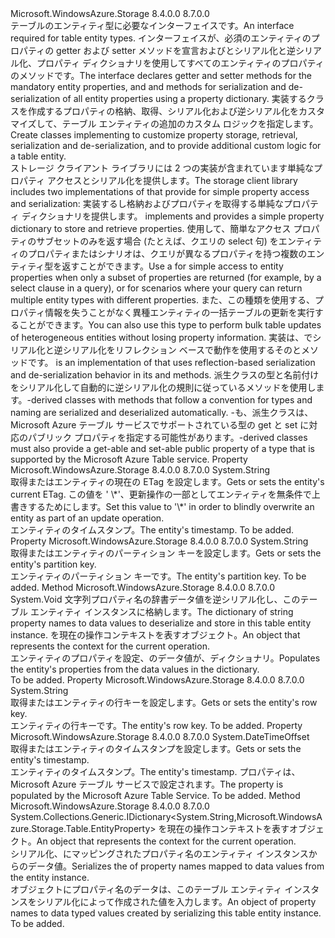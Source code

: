 <Type Name="ITableEntity" FullName="Microsoft.WindowsAzure.Storage.Table.ITableEntity">
  <TypeSignature Language="C#" Value="public interface ITableEntity" />
  <TypeSignature Language="ILAsm" Value=".class public interface auto ansi abstract ITableEntity" />
  <TypeSignature Language="DocId" Value="T:Microsoft.WindowsAzure.Storage.Table.ITableEntity" />
  <TypeSignature Language="VB.NET" Value="Public Interface ITableEntity" />
  <TypeSignature Language="F#" Value="type ITableEntity = interface" />
  <AssemblyInfo>
    <AssemblyName>Microsoft.WindowsAzure.Storage</AssemblyName>
    <AssemblyVersion>8.4.0.0</AssemblyVersion>
    <AssemblyVersion>8.7.0.0</AssemblyVersion>
  </AssemblyInfo>
  <Interfaces />
  <Docs>
    <summary>
            <span data-ttu-id="d1952-101">テーブルのエンティティ型に必要なインターフェイスです。</span><span class="sxs-lookup"><span data-stu-id="d1952-101">An interface required for table entity types.</span></span> <span data-ttu-id="d1952-102"><see cref="T:Microsoft.WindowsAzure.Storage.Table.ITableEntity" />インターフェイスが、必須のエンティティのプロパティの getter および setter メソッドを宣言および<see cref="M:Microsoft.WindowsAzure.Storage.Table.ITableEntity.ReadEntity(System.Collections.Generic.IDictionary{System.String,Microsoft.WindowsAzure.Storage.Table.EntityProperty},Microsoft.WindowsAzure.Storage.OperationContext)" />と<see cref="M:Microsoft.WindowsAzure.Storage.Table.ITableEntity.WriteEntity(Microsoft.WindowsAzure.Storage.OperationContext)" />シリアル化と逆シリアル化、プロパティ ディクショナリを使用してすべてのエンティティのプロパティのメソッドです。</span><span class="sxs-lookup"><span data-stu-id="d1952-102">The <see cref="T:Microsoft.WindowsAzure.Storage.Table.ITableEntity" /> interface declares getter and setter methods for the mandatory entity properties, and <see cref="M:Microsoft.WindowsAzure.Storage.Table.ITableEntity.ReadEntity(System.Collections.Generic.IDictionary{System.String,Microsoft.WindowsAzure.Storage.Table.EntityProperty},Microsoft.WindowsAzure.Storage.OperationContext)" /> and <see cref="M:Microsoft.WindowsAzure.Storage.Table.ITableEntity.WriteEntity(Microsoft.WindowsAzure.Storage.OperationContext)" /> methods for serialization and de-serialization of all entity properties using a property dictionary.</span></span> <span data-ttu-id="d1952-103">実装するクラスを作成する<see cref="T:Microsoft.WindowsAzure.Storage.Table.ITableEntity" />プロパティの格納、取得、シリアル化および逆シリアル化をカスタマイズして、テーブル エンティティの追加のカスタム ロジックを指定します。</span><span class="sxs-lookup"><span data-stu-id="d1952-103">Create classes implementing <see cref="T:Microsoft.WindowsAzure.Storage.Table.ITableEntity" /> to customize property storage, retrieval, serialization and de-serialization, and to provide additional custom logic for a table entity.</span></span>
            </summary>
    <remarks>
      <para><span data-ttu-id="d1952-104">ストレージ クライアント ライブラリには 2 つの実装が含まれています<see cref="T:Microsoft.WindowsAzure.Storage.Table.ITableEntity" />単純なプロパティ アクセスとシリアル化を提供します。</span><span class="sxs-lookup"><span data-stu-id="d1952-104">The storage client library includes two implementations of <see cref="T:Microsoft.WindowsAzure.Storage.Table.ITableEntity" /> that provide for simple property access and serialization:</span></span></para>
      <para>
        <span data-ttu-id="d1952-105"><see cref="T:Microsoft.WindowsAzure.Storage.Table.DynamicTableEntity" />実装する<see cref="T:Microsoft.WindowsAzure.Storage.Table.ITableEntity" />し格納およびプロパティを取得する単純なプロパティ ディクショナリを提供します。</span><span class="sxs-lookup"><span data-stu-id="d1952-105"><see cref="T:Microsoft.WindowsAzure.Storage.Table.DynamicTableEntity" /> implements <see cref="T:Microsoft.WindowsAzure.Storage.Table.ITableEntity" /> and provides a simple property dictionary to store and retrieve properties.</span></span> <span data-ttu-id="d1952-106">使用して、<see cref="T:Microsoft.WindowsAzure.Storage.Table.DynamicTableEntity" />簡単なアクセス プロパティのサブセットのみを返す場合 (たとえば、クエリの select 句) をエンティティのプロパティまたはシナリオは、クエリが異なるプロパティを持つ複数のエンティティ型を返すことができます。</span><span class="sxs-lookup"><span data-stu-id="d1952-106">Use a <see cref="T:Microsoft.WindowsAzure.Storage.Table.DynamicTableEntity" /> for simple access to entity properties when only a subset of properties are returned (for example, by a select clause in a query), or for scenarios where your query can return multiple entity types with different properties.</span></span> <span data-ttu-id="d1952-107">また、この種類を使用する、プロパティ情報を失うことがなく異種エンティティの一括テーブルの更新を実行することができます。</span><span class="sxs-lookup"><span data-stu-id="d1952-107">You can also use this type to perform bulk table updates of heterogeneous entities without losing property information.</span></span></para>
      <para>
        <span data-ttu-id="d1952-108"><see cref="T:Microsoft.WindowsAzure.Storage.Table.TableEntity" />実装は、<see cref="T:Microsoft.WindowsAzure.Storage.Table.ITableEntity" />でシリアル化と逆シリアル化をリフレクション ベースで動作を使用するその<see cref="M:Microsoft.WindowsAzure.Storage.Table.TableEntity.ReadEntity(System.Collections.Generic.IDictionary{System.String,Microsoft.WindowsAzure.Storage.Table.EntityProperty},Microsoft.WindowsAzure.Storage.OperationContext)" />と<see cref="M:Microsoft.WindowsAzure.Storage.Table.TableEntity.WriteEntity(Microsoft.WindowsAzure.Storage.OperationContext)" />メソッドです。</span><span class="sxs-lookup"><span data-stu-id="d1952-108"><see cref="T:Microsoft.WindowsAzure.Storage.Table.TableEntity" /> is an implementation of <see cref="T:Microsoft.WindowsAzure.Storage.Table.ITableEntity" /> that uses reflection-based serialization and de-serialization behavior in its <see cref="M:Microsoft.WindowsAzure.Storage.Table.TableEntity.ReadEntity(System.Collections.Generic.IDictionary{System.String,Microsoft.WindowsAzure.Storage.Table.EntityProperty},Microsoft.WindowsAzure.Storage.OperationContext)" /> and <see cref="M:Microsoft.WindowsAzure.Storage.Table.TableEntity.WriteEntity(Microsoft.WindowsAzure.Storage.OperationContext)" /> methods.</span></span> 
            <span data-ttu-id="d1952-109"><see cref="T:Microsoft.WindowsAzure.Storage.Table.TableEntity" />派生クラスの型と名前付けをシリアル化して自動的に逆シリアル化の規則に従っているメソッドを使用します。</span><span class="sxs-lookup"><span data-stu-id="d1952-109"><see cref="T:Microsoft.WindowsAzure.Storage.Table.TableEntity" />-derived classes with methods that follow a convention for types and naming are serialized and deserialized automatically.</span></span> <span data-ttu-id="d1952-110"><see cref="T:Microsoft.WindowsAzure.Storage.Table.TableEntity" />-も、派生クラスは、Microsoft Azure テーブル サービスでサポートされている型の get と set に対応のパブリック プロパティを指定する可能性があります。</span><span class="sxs-lookup"><span data-stu-id="d1952-110"><see cref="T:Microsoft.WindowsAzure.Storage.Table.TableEntity" />-derived classes must also provide a get-able and set-able public property of a type that is supported by the Microsoft Azure Table service.</span></span></para>
    </remarks>
  </Docs>
  <Members>
    <Member MemberName="ETag">
      <MemberSignature Language="C#" Value="public string ETag { get; set; }" />
      <MemberSignature Language="ILAsm" Value=".property instance string ETag" />
      <MemberSignature Language="DocId" Value="P:Microsoft.WindowsAzure.Storage.Table.ITableEntity.ETag" />
      <MemberSignature Language="VB.NET" Value="Public Property ETag As String" />
      <MemberSignature Language="F#" Value="member this.ETag : string with get, set" Usage="Microsoft.WindowsAzure.Storage.Table.ITableEntity.ETag" />
      <MemberType>Property</MemberType>
      <AssemblyInfo>
        <AssemblyName>Microsoft.WindowsAzure.Storage</AssemblyName>
        <AssemblyVersion>8.4.0.0</AssemblyVersion>
        <AssemblyVersion>8.7.0.0</AssemblyVersion>
      </AssemblyInfo>
      <ReturnValue>
        <ReturnType>System.String</ReturnType>
      </ReturnValue>
      <Docs>
        <summary>
            <span data-ttu-id="d1952-111">取得またはエンティティの現在の ETag を設定します。</span><span class="sxs-lookup"><span data-stu-id="d1952-111">Gets or sets the entity's current ETag.</span></span>  <span data-ttu-id="d1952-112">この値を ' \*'、更新操作の一部としてエンティティを無条件で上書きするためにします。</span><span class="sxs-lookup"><span data-stu-id="d1952-112">Set this value to '\*' in order to blindly overwrite an entity as part of an update operation.</span></span>
            </summary>
        <value><span data-ttu-id="d1952-113">エンティティのタイムスタンプ。</span><span class="sxs-lookup"><span data-stu-id="d1952-113">The entity's timestamp.</span></span></value>
        <remarks>To be added.</remarks>
      </Docs>
    </Member>
    <Member MemberName="PartitionKey">
      <MemberSignature Language="C#" Value="public string PartitionKey { get; set; }" />
      <MemberSignature Language="ILAsm" Value=".property instance string PartitionKey" />
      <MemberSignature Language="DocId" Value="P:Microsoft.WindowsAzure.Storage.Table.ITableEntity.PartitionKey" />
      <MemberSignature Language="VB.NET" Value="Public Property PartitionKey As String" />
      <MemberSignature Language="F#" Value="member this.PartitionKey : string with get, set" Usage="Microsoft.WindowsAzure.Storage.Table.ITableEntity.PartitionKey" />
      <MemberType>Property</MemberType>
      <AssemblyInfo>
        <AssemblyName>Microsoft.WindowsAzure.Storage</AssemblyName>
        <AssemblyVersion>8.4.0.0</AssemblyVersion>
        <AssemblyVersion>8.7.0.0</AssemblyVersion>
      </AssemblyInfo>
      <ReturnValue>
        <ReturnType>System.String</ReturnType>
      </ReturnValue>
      <Docs>
        <summary>
            <span data-ttu-id="d1952-114">取得またはエンティティのパーティション キーを設定します。</span><span class="sxs-lookup"><span data-stu-id="d1952-114">Gets or sets the entity's partition key.</span></span>
            </summary>
        <value><span data-ttu-id="d1952-115">エンティティのパーティション キーです。</span><span class="sxs-lookup"><span data-stu-id="d1952-115">The entity's partition key.</span></span></value>
        <remarks>To be added.</remarks>
      </Docs>
    </Member>
    <Member MemberName="ReadEntity">
      <MemberSignature Language="C#" Value="public void ReadEntity (System.Collections.Generic.IDictionary&lt;string,Microsoft.WindowsAzure.Storage.Table.EntityProperty&gt; properties, Microsoft.WindowsAzure.Storage.OperationContext operationContext);" />
      <MemberSignature Language="ILAsm" Value=".method public hidebysig newslot virtual instance void ReadEntity(class System.Collections.Generic.IDictionary`2&lt;string, class Microsoft.WindowsAzure.Storage.Table.EntityProperty&gt; properties, class Microsoft.WindowsAzure.Storage.OperationContext operationContext) cil managed" />
      <MemberSignature Language="DocId" Value="M:Microsoft.WindowsAzure.Storage.Table.ITableEntity.ReadEntity(System.Collections.Generic.IDictionary{System.String,Microsoft.WindowsAzure.Storage.Table.EntityProperty},Microsoft.WindowsAzure.Storage.OperationContext)" />
      <MemberSignature Language="F#" Value="abstract member ReadEntity : System.Collections.Generic.IDictionary&lt;string, Microsoft.WindowsAzure.Storage.Table.EntityProperty&gt; * Microsoft.WindowsAzure.Storage.OperationContext -&gt; unit" Usage="iTableEntity.ReadEntity (properties, operationContext)" />
      <MemberType>Method</MemberType>
      <AssemblyInfo>
        <AssemblyName>Microsoft.WindowsAzure.Storage</AssemblyName>
        <AssemblyVersion>8.4.0.0</AssemblyVersion>
        <AssemblyVersion>8.7.0.0</AssemblyVersion>
      </AssemblyInfo>
      <ReturnValue>
        <ReturnType>System.Void</ReturnType>
      </ReturnValue>
      <Parameters>
        <Parameter Name="properties" Type="System.Collections.Generic.IDictionary&lt;System.String,Microsoft.WindowsAzure.Storage.Table.EntityProperty&gt;" />
        <Parameter Name="operationContext" Type="Microsoft.WindowsAzure.Storage.OperationContext" />
      </Parameters>
      <Docs>
        <param name="properties"><span data-ttu-id="d1952-116">文字列プロパティ名の辞書<see cref="T:Microsoft.WindowsAzure.Storage.Table.EntityProperty" />データ値を逆シリアル化し、このテーブル エンティティ インスタンスに格納します。</span><span class="sxs-lookup"><span data-stu-id="d1952-116">The dictionary of string property names to <see cref="T:Microsoft.WindowsAzure.Storage.Table.EntityProperty" /> data values to deserialize and store in this table entity instance.</span></span></param>
        <param name="operationContext"><span data-ttu-id="d1952-117"><see cref="T:Microsoft.WindowsAzure.Storage.OperationContext" />を現在の操作コンテキストを表すオブジェクト。</span><span class="sxs-lookup"><span data-stu-id="d1952-117">An <see cref="T:Microsoft.WindowsAzure.Storage.OperationContext" /> object that represents the context for the current operation.</span></span></param>
        <summary>
            <span data-ttu-id="d1952-118">エンティティのプロパティを設定、<see cref="T:Microsoft.WindowsAzure.Storage.Table.EntityProperty" />のデータ値が、<paramref name="properties" />ディクショナリ。</span><span class="sxs-lookup"><span data-stu-id="d1952-118">Populates the entity's properties from the <see cref="T:Microsoft.WindowsAzure.Storage.Table.EntityProperty" /> data values in the <paramref name="properties" /> dictionary.</span></span> 
            </summary>
        <remarks>To be added.</remarks>
      </Docs>
    </Member>
    <Member MemberName="RowKey">
      <MemberSignature Language="C#" Value="public string RowKey { get; set; }" />
      <MemberSignature Language="ILAsm" Value=".property instance string RowKey" />
      <MemberSignature Language="DocId" Value="P:Microsoft.WindowsAzure.Storage.Table.ITableEntity.RowKey" />
      <MemberSignature Language="VB.NET" Value="Public Property RowKey As String" />
      <MemberSignature Language="F#" Value="member this.RowKey : string with get, set" Usage="Microsoft.WindowsAzure.Storage.Table.ITableEntity.RowKey" />
      <MemberType>Property</MemberType>
      <AssemblyInfo>
        <AssemblyName>Microsoft.WindowsAzure.Storage</AssemblyName>
        <AssemblyVersion>8.4.0.0</AssemblyVersion>
        <AssemblyVersion>8.7.0.0</AssemblyVersion>
      </AssemblyInfo>
      <ReturnValue>
        <ReturnType>System.String</ReturnType>
      </ReturnValue>
      <Docs>
        <summary>
            <span data-ttu-id="d1952-119">取得またはエンティティの行キーを設定します。</span><span class="sxs-lookup"><span data-stu-id="d1952-119">Gets or sets the entity's row key.</span></span>
            </summary>
        <value><span data-ttu-id="d1952-120">エンティティの行キーです。</span><span class="sxs-lookup"><span data-stu-id="d1952-120">The entity's row key.</span></span></value>
        <remarks>To be added.</remarks>
      </Docs>
    </Member>
    <Member MemberName="Timestamp">
      <MemberSignature Language="C#" Value="public DateTimeOffset Timestamp { get; set; }" />
      <MemberSignature Language="ILAsm" Value=".property instance valuetype System.DateTimeOffset Timestamp" />
      <MemberSignature Language="DocId" Value="P:Microsoft.WindowsAzure.Storage.Table.ITableEntity.Timestamp" />
      <MemberSignature Language="VB.NET" Value="Public Property Timestamp As DateTimeOffset" />
      <MemberSignature Language="F#" Value="member this.Timestamp : DateTimeOffset with get, set" Usage="Microsoft.WindowsAzure.Storage.Table.ITableEntity.Timestamp" />
      <MemberType>Property</MemberType>
      <AssemblyInfo>
        <AssemblyName>Microsoft.WindowsAzure.Storage</AssemblyName>
        <AssemblyVersion>8.4.0.0</AssemblyVersion>
        <AssemblyVersion>8.7.0.0</AssemblyVersion>
      </AssemblyInfo>
      <ReturnValue>
        <ReturnType>System.DateTimeOffset</ReturnType>
      </ReturnValue>
      <Docs>
        <summary>
            <span data-ttu-id="d1952-121">取得またはエンティティのタイムスタンプを設定します。</span><span class="sxs-lookup"><span data-stu-id="d1952-121">Gets or sets the entity's timestamp.</span></span>
            </summary>
        <value><span data-ttu-id="d1952-122">エンティティのタイムスタンプ。</span><span class="sxs-lookup"><span data-stu-id="d1952-122">The entity's timestamp.</span></span> <span data-ttu-id="d1952-123">プロパティは、Microsoft Azure テーブル サービスで設定されます。</span><span class="sxs-lookup"><span data-stu-id="d1952-123">The property is populated by the Microsoft Azure Table Service.</span></span></value>
        <remarks>To be added.</remarks>
      </Docs>
    </Member>
    <Member MemberName="WriteEntity">
      <MemberSignature Language="C#" Value="public System.Collections.Generic.IDictionary&lt;string,Microsoft.WindowsAzure.Storage.Table.EntityProperty&gt; WriteEntity (Microsoft.WindowsAzure.Storage.OperationContext operationContext);" />
      <MemberSignature Language="ILAsm" Value=".method public hidebysig newslot virtual instance class System.Collections.Generic.IDictionary`2&lt;string, class Microsoft.WindowsAzure.Storage.Table.EntityProperty&gt; WriteEntity(class Microsoft.WindowsAzure.Storage.OperationContext operationContext) cil managed" />
      <MemberSignature Language="DocId" Value="M:Microsoft.WindowsAzure.Storage.Table.ITableEntity.WriteEntity(Microsoft.WindowsAzure.Storage.OperationContext)" />
      <MemberSignature Language="F#" Value="abstract member WriteEntity : Microsoft.WindowsAzure.Storage.OperationContext -&gt; System.Collections.Generic.IDictionary&lt;string, Microsoft.WindowsAzure.Storage.Table.EntityProperty&gt;" Usage="iTableEntity.WriteEntity operationContext" />
      <MemberType>Method</MemberType>
      <AssemblyInfo>
        <AssemblyName>Microsoft.WindowsAzure.Storage</AssemblyName>
        <AssemblyVersion>8.4.0.0</AssemblyVersion>
        <AssemblyVersion>8.7.0.0</AssemblyVersion>
      </AssemblyInfo>
      <ReturnValue>
        <ReturnType>System.Collections.Generic.IDictionary&lt;System.String,Microsoft.WindowsAzure.Storage.Table.EntityProperty&gt;</ReturnType>
      </ReturnValue>
      <Parameters>
        <Parameter Name="operationContext" Type="Microsoft.WindowsAzure.Storage.OperationContext" />
      </Parameters>
      <Docs>
        <param name="operationContext"><span data-ttu-id="d1952-124"><see cref="T:Microsoft.WindowsAzure.Storage.OperationContext" />を現在の操作コンテキストを表すオブジェクト。</span><span class="sxs-lookup"><span data-stu-id="d1952-124">An <see cref="T:Microsoft.WindowsAzure.Storage.OperationContext" /> object that represents the context for the current operation.</span></span></param>
        <summary>
            <span data-ttu-id="d1952-125">シリアル化、<see cref="T:System.Collections.Generic.IDictionary`2" />にマッピングされたプロパティ名の<see cref="T:Microsoft.WindowsAzure.Storage.Table.EntityProperty" />エンティティ インスタンスからのデータ値。</span><span class="sxs-lookup"><span data-stu-id="d1952-125">Serializes the <see cref="T:System.Collections.Generic.IDictionary`2" /> of property names mapped to <see cref="T:Microsoft.WindowsAzure.Storage.Table.EntityProperty" /> data values from the entity instance.</span></span>
            </summary>
        <returns><span data-ttu-id="d1952-126"><see cref="T:System.Collections.Generic.IDictionary`2" />オブジェクトにプロパティ名の<see cref="T:Microsoft.WindowsAzure.Storage.Table.EntityProperty" />データは、このテーブル エンティティ インスタンスをシリアル化によって作成された値を入力します。</span><span class="sxs-lookup"><span data-stu-id="d1952-126">An <see cref="T:System.Collections.Generic.IDictionary`2" /> object of property names to <see cref="T:Microsoft.WindowsAzure.Storage.Table.EntityProperty" /> data typed values created by serializing this table entity instance.</span></span></returns>
        <remarks>To be added.</remarks>
      </Docs>
    </Member>
  </Members>
</Type>
